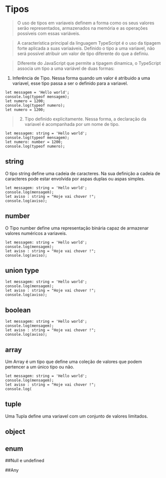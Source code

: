 # Tipos

> O uso de tipos em variaveis definem a forma como os seus valores serão representados, armazenados na memória e as operações possíveis com essas variáveis.
>

>A característica principal da linguagem TypeScript é o uso da tipagem forte aplicada a suas variaáveis. Definido o tipo a uma variavel, não será possível atribuir um valor de tipo diferente do que a definiu. 
>

>Diferente do JavaScript que permite a tipagem dinamica, o TypeScript associa um tipo a uma variável de duas formas: 
1) Inferência de Tipo. Nessa forma quando um valor é atribuido a uma variavel, esse tipo passa a ser o definido para a variavel.
> 
```
let messagem = 'Hello world';
console.log(typeof mensagem);
let numero = 1200;
console.log(typeof numero);
let numero = 1200;

```


>2) Tipo definido explicitamente. Nessa forma, a declaração da variavel é acompanhada por um nome de tipo. 
>
```
let messagem: string = 'Hello world';
console.log(typeof mensagem);
let numero: number = 1200;
console.log(typeof numero);
```

## string 
>
O tipo string define uma cadeia de caracteres. Na sua definição a cadeia de caracteres pode estar envolvida por aspas duplas ou aspas simples.
>
```
let messagem: string = 'Hello world';
console.log(mensagem);
let aviso : string = "Hoje vai chover !"; 
console.log(aviso);
```

## number
>
O Tipo number define uma representação binária capaz de armazenar valores numéricos a variaveis. 
>
```
let messagem: string = 'Hello world';
console.log(mensagem);
let aviso : string = "Hoje vai chover !"; 
console.log(aviso);
```

## union type
>

>
```
let messagem: string = 'Hello world';
console.log(mensagem);
let aviso : string = "Hoje vai chover !"; 
console.log(aviso);
```

## boolean
>

>
```
let messagem: string = 'Hello world';
console.log(mensagem);
let aviso : string = "Hoje vai chover !"; 
console.log(aviso);
```
## array
>
Um Array é um tipo que define uma coleção de valores que podem pertencer a um único tipo ou não. 
>
```
let messagem: string = 'Hello world';
console.log(mensagem);
let aviso : string = "Hoje vai chover !"; 
console.log(
```  

## tuple
>
Uma Tupla define uma variavel com um conjunto de valores limitados.  
>

## object
>

>

## enum
>

>

##Null e undefined
>

>

##Any
>

>







